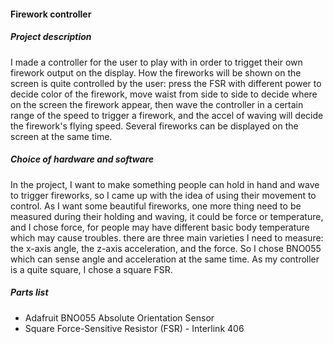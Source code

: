 #### Firework controller

##### Project description
  I made a controller for the user to play with in order to trigget their own firework output on the display.
  How the fireworks will be shown on the screen is quite controlled by the user: press the FSR with different power to decide color of the firework, move waist from side to side to decide where on the screen the firework appear, then wave the controller in a certain range of the speed to trigger a firework, and the accel of waving will decide the firework's flying speed. Several fireworks can be displayed on the screen at the same time.

##### Choice of hardware and software
  In the project, I want to make something people can hold in hand and wave to trigger fireworks, so I came up with the idea of using their movement to control. As I want some beautiful fireworks, one more thing need to be measured during their holding and waving, it could be force or temperature, and I chose force, for people may have different basic body temperature which may cause troubles. there are three main varieties I need to measure: the x-axis angle, the z-axis acceleration, and the force. So I chose BNO055 which can sense angle and acceleration at the same time. As my controller is a quite square, I chose a square FSR.

##### Parts list
* Adafruit BNO055 Absolute Orientation Sensor
* Square Force-Sensitive Resistor (FSR) - Interlink 406

